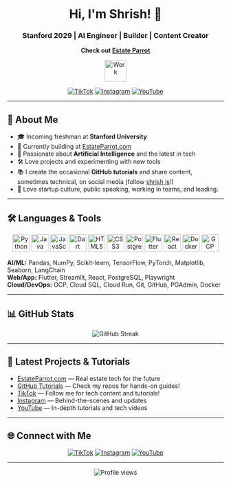 <div align="center">
  <h1>Hi, I'm Shrish! 👋</h1>
  <h3> Stanford 2029 | AI Engineer | Builder | Content Creator</h3>
  
  <p><strong>Check out <a href="https://estateparrot.com">Estate Parrot</a></strong></p>
</div>

<p align="center">
  <a href="https://estateparrot.com"><img src="https://estateparrot.com/static/media/logo_no_text.a6e164c35c82732130ba.png" alt="Work" width="50"></a>
</p>

<p align="center">
  <a href="https://www.tiktok.com/@shrish_is/"><img src="https://img.shields.io/badge/TikTok-%40shrishis-black?style=flat-square&logo=tiktok" alt="TikTok"></a>
  <a href="https://www.instagram.com/shrish_is/"><img src="https://img.shields.io/badge/Instagram-%40shrishis-E4405F?style=flat-square&logo=instagram&logoColor=white" alt="Instagram"></a>
  <a href="https://www.youtube.com/@ShrishIs"><img src="https://img.shields.io/badge/YouTube-%40shrishis-FF0000?style=flat-square&logo=youtube&logoColor=white" alt="YouTube"></a>
</p>

---

## 🚀 About Me

- 🎓 Incoming freshman at **Stanford University**
- 🏢 Currently building at [EstateParrot.com](https://estateparrot.com)
- 🤖 Passionate about **Artificial Intelligence** and the latest in tech
- 🛠️ Love projects and experimenting with new tools
- 📚 I create the occasional **GitHub tutorials** and share content, sometimes technical, on social media (follow [shrish is](https://www.youtube.com/@ShrishIs)!)
- 🎤 Love startup culture, public speaking, working in teams, and leading.

---

## 🛠️ Languages & Tools

<div align="center">
  <img src="https://cdn.jsdelivr.net/gh/devicons/devicon/icons/python/python-original.svg" width="40" alt="Python"/>
  <img src="https://cdn.jsdelivr.net/gh/devicons/devicon/icons/java/java-original.svg" width="40" alt="Java"/>
  <img src="https://cdn.jsdelivr.net/gh/devicons/devicon/icons/javascript/javascript-original.svg" width="40" alt="JavaScript"/>
  <img src="https://cdn.jsdelivr.net/gh/devicons/devicon/icons/dart/dart-original.svg" width="40" alt="Dart"/>
  <img src="https://cdn.jsdelivr.net/gh/devicons/devicon/icons/html5/html5-original.svg" width="40" alt="HTML5"/>
  <img src="https://cdn.jsdelivr.net/gh/devicons/devicon/icons/css3/css3-original.svg" width="40" alt="CSS3"/>
  <img src="https://cdn.jsdelivr.net/gh/devicons/devicon/icons/postgresql/postgresql-original.svg" width="40" alt="PostgreSQL"/>
  <img src="https://cdn.jsdelivr.net/gh/devicons/devicon/icons/flutter/flutter-original.svg" width="40" alt="Flutter"/>
  <img src="https://cdn.jsdelivr.net/gh/devicons/devicon/icons/react/react-original.svg" width="40" alt="React"/>
  <img src="https://cdn.jsdelivr.net/gh/devicons/devicon/icons/docker/docker-original.svg" width="40" alt="Docker"/>
  <img src="https://cdn.jsdelivr.net/gh/devicons/devicon/icons/googlecloud/googlecloud-original.svg" width="40" alt="GCP"/>
</div>

**AI/ML:** Pandas, NumPy, Scikit-learn, TensorFlow, PyTorch, Matplotlib, Seaborn, LangChain  
**Web/App:** Flutter, Streamlit, React, PostgreSQL, Playwright  
**Cloud/DevOps:** GCP, Cloud SQL, Cloud Run, Git, GitHub, PGAdmin, Docker

---

## 📊 GitHub Stats

<p align="center">

  <img src="https://github-readme-streak-stats.herokuapp.com?user=ShrishPremkrishna&theme=radical&hide_border=true" alt="GitHub Streak" />
</p>

---

## 📢 Latest Projects & Tutorials

- [EstateParrot.com](https://estateparrot.com) — Real estate tech for the future
- [GitHub Tutorials](#) — Check my repos for hands-on guides!
- [TikTok](https://www.tiktok.com/@shrish_is) — Follow me for tech content and tutorials!
- [Instagram](https://www.instagram.com/shrish_is/) — Behind-the-scenes and updates
- [YouTube](https://www.youtube.com/@ShrishIs) — In-depth tutorials and tech videos

---

## 🌐 Connect with Me

<p align="center">
  <a href="https://www.tiktok.com/@shrish_is"><img src="https://img.shields.io/badge/TikTok-%40shrishis-black?style=flat-square&logo=tiktok" alt="TikTok"></a>
  <a href="https://www.instagram.com/shrish_is/"><img src="https://img.shields.io/badge/Instagram-%40shrishis-E4405F?style=flat-square&logo=instagram&logoColor=white" alt="Instagram"></a>
  <a href="https://www.youtube.com/@ShrishIs"><img src="https://img.shields.io/badge/YouTube-%40shrishis-FF0000?style=flat-square&logo=youtube&logoColor=white" alt="YouTube"></a>
</p>

---

<!-- Optionally, add a visitor badge -->
<p align="center">
  <img src="https://komarev.com/ghpvc/?username=ShrishPremkrishna&style=flat-square" alt="Profile views" />
</p>
